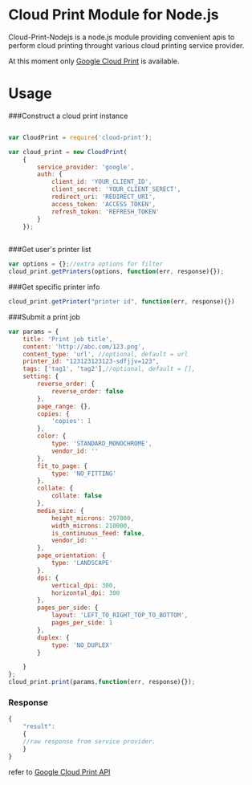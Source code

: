 Cloud Print Module for Node.js
========================

Cloud-Print-Nodejs is a node.js module providing convenient apis to perform cloud printing throught various cloud printing service provider.

At this moment only [Google Cloud Print](https://www.google.com/cloudprint) is available.

Usage
========================

###Construct a cloud print instance

```js

var CloudPrint = require('cloud-print');

var cloud_print = new CloudPrint(
    {
        service_provider: 'google',
        auth: {
            client_id: 'YOUR_CLIENT_ID',
            client_secret: 'YOUR_CLIENT_SERECT',
            redirect_uri: 'REDIRECT_URI',
            access_token: 'ACCESS TOKEN',
            refresh_token: 'REFRESH_TOKEN'
        }
    });
    
```


###Get user's printer list

```js
var options = {};//extra options for filter
cloud_print.getPrinters(options, function(err, response){});
```

###Get specific printer info

```js
cloud_print.getPrinter("printer id", function(err, response){})
```

###Submit a print job

```js
var params = {
	title: 'Print job title',
	content: 'http://abc.com/123.png',
	content_type: 'url', //optional, default = url
	printer_id: "123123123123-sdfjjv=123",
	tags: ['tag1', 'tag2'],//optional, default = [],
	setting: {
		reverse_order: {
			reverse_order: false
		},
		page_range: {},
		copies: {
			'copies': 1
		},
		color: {
			type: 'STANDARD_MONOCHROME',
			vendor_id: ''
		},
		fit_to_page: {
			type: 'NO_FITTING'
		},
		collate: {
			collate: false
		},
		media_size: {
			height_microns: 297000,
			width_microns: 210000,
			is_continuous_feed: false,
			vendor_id: ''
		},
		page_orientation: {
			type: 'LANDSCAPE'
		},
		dpi: {
			vertical_dpi: 300,
			horizontal_dpi: 300
		},
		pages_per_side: {
			layout: 'LEFT_TO_RIGHT_TOP_TO_BOTTOM',
			pages_per_side: 1
		},
		duplex: {
			type: 'NO_DUPLEX'
		}

	}
};
cloud_print.print(params,function(err, response){});
```

### Response

```js
{
    "result":
    {
    //raw response from service provider.
    }
}


```
refer to [Google Cloud Print API](https://developers.google.com/cloud-print/docs/appInterfaces)


